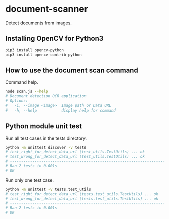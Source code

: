 # document-scanner

Detect documents from images.

## Installing OpenCV for Python3
```sh
pip3 install opencv-python
pip3 install opencv-contrib-python
```

## How to use the document scan command
Command help.
```sh
node scan.js --help
# Document detection OCR application
# Options:
#   -i, --image <image>  Image path or Data URL
#   -h, --help           display help for command
```
## Python module unit test
Run all test cases in the tests directory.
```sh
python -m unittest discover -v tests
# test_right_for_detect_data_url (test_utils.TestUtils) ... ok
# test_wrong_for_detect_data_url (test_utils.TestUtils) ... ok
# ----------------------------------------------------------------------
# Ran 2 tests in 0.001s
# OK
```

Run only one test case.
```sh
python -m unittest -v tests.test_utils
# test_right_for_detect_data_url (tests.test_utils.TestUtils) ... ok
# test_wrong_for_detect_data_url (tests.test_utils.TestUtils) ... ok
# ----------------------------------------------------------------------
# Ran 2 tests in 0.001s
# OK
```
